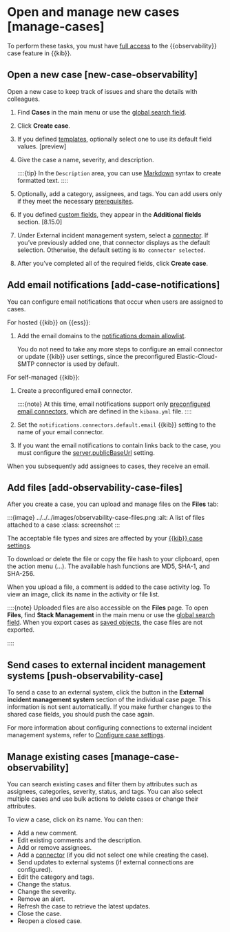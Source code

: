 # Open and manage new cases [manage-cases]

To perform these tasks, you must have [full access](../../../solutions/observability/incident-management/configure-access-to-cases.md) to the {{observability}} case feature in {{kib}}.


## Open a new case [new-case-observability]

Open a new case to keep track of issues and share the details with colleagues.

1. Find **Cases** in the main menu or use the [global search field](/explore-analyze/find-and-organize/find-apps-and-objects.md).
2. Click **Create case**.
3. If you defined [templates](../../../solutions/observability/incident-management/configure-case-settings.md#observability-case-templates), optionally select one to use its default field values. [preview]
4. Give the case a name, severity, and description.

    ::::{tip}
    In the `Description` area, you can use [Markdown](https://www.markdownguide.org/cheat-sheet) syntax to create formatted text.
    ::::

5. Optionally, add a category, assignees, and tags. You can add users only if they meet the necessary [prerequisites](../../../solutions/observability/incident-management/configure-access-to-cases.md).
6. If you defined [custom fields](../../../solutions/observability/incident-management/configure-case-settings.md#case-custom-fields), they appear in the **Additional fields** section. [8.15.0]
7. Under External incident management system, select a [connector](../../../solutions/observability/incident-management/configure-case-settings.md#cases-external-connectors). If you’ve previously added one, that connector displays as the default selection. Otherwise, the default setting is `No connector selected`.
8. After you’ve completed all of the required fields, click **Create case**.


## Add email notifications [add-case-notifications]

You can configure email notifications that occur when users are assigned to cases.

For hosted {{kib}} on {{ess}}:

1. Add the email domains to the [notifications domain allowlist](../../../explore-analyze/alerts-cases/alerts.md).

    You do not need to take any more steps to configure an email connector or update {{kib}} user settings, since the preconfigured Elastic-Cloud-SMTP connector is used by default.


For self-managed {{kib}}:

1. Create a preconfigured email connector.

    ::::{note}
    At this time, email notifications support only [preconfigured email connectors](https://www.elastic.co/guide/en/kibana/current/pre-configured-connectors.html), which are defined in the `kibana.yml` file.
    ::::

2. Set the `notifications.connectors.default.email` {{kib}} setting to the name of your email connector.
3. If you want the email notifications to contain links back to the case, you must configure the [server.publicBaseUrl](../../../deploy-manage/deploy/self-managed/configure.md#server-publicBaseUrl) setting.

When you subsequently add assignees to cases, they receive an email.


## Add files [add-observability-case-files]

After you create a case, you can upload and manage files on the **Files** tab:

:::{image} ../../../images/observability-case-files.png
:alt: A list of files attached to a case
:class: screenshot
:::

The acceptable file types and sizes are affected by your [{{kib}} case settings](https://www.elastic.co/guide/en/kibana/current/cases-settings.html).

To download or delete the file or copy the file hash to your clipboard, open the action menu (…). The available hash functions are MD5, SHA-1, and SHA-256.

When you upload a file, a comment is added to the case activity log. To view an image, click its name in the activity or file list.

::::{note}
Uploaded files are also accessible on the **Files** page. To open **Files**, find **Stack Management** in the main menu or use the [global search field](/explore-analyze/find-and-organize/find-apps-and-objects.md). When you export cases as [saved objects](/explore-analyze/find-and-organize/saved-objects.md), the case files are not exported.

::::



## Send cases to external incident management systems [push-observability-case]

To send a case to an external system, click the button in the **External incident management system** section of the individual case page. This information is not sent automatically. If you make further changes to the shared case fields, you should push the case again.

For more information about configuring connections to external incident management systems, refer to [Configure case settings](../../../solutions/observability/incident-management/configure-case-settings.md).


## Manage existing cases [manage-case-observability]

You can search existing cases and filter them by attributes such as assignees, categories, severity, status, and tags. You can also select multiple cases and use bulk actions to delete cases or change their attributes.

To view a case, click on its name. You can then:

* Add a new comment.
* Edit existing comments and the description.
* Add or remove assignees.
* Add a [connector](../../../solutions/observability/incident-management/configure-case-settings.md#cases-external-connectors) (if you did not select one while creating the case).
* Send updates to external systems (if external connections are configured).
* Edit the category and tags.
* Change the status.
* Change the severity.
* Remove an alert.
* Refresh the case to retrieve the latest updates.
* Close the case.
* Reopen a closed case.
